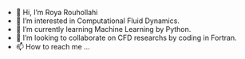 - 👋 Hi, I’m Roya Rouhollahi
- 👀 I’m interested in Computational Fluid Dynamics.
- 🌱 I’m currently learning Machine Learning by Python.
- 💞️ I’m looking to collaborate on CFD researchs by coding in Fortran.
- 📫 How to reach me ...

<!---
royarhl/royarhl is a ✨ special ✨ repository because its `README.md` (this file) appears on your GitHub profile.
You can click the Preview link to take a look at your changes.
--->
